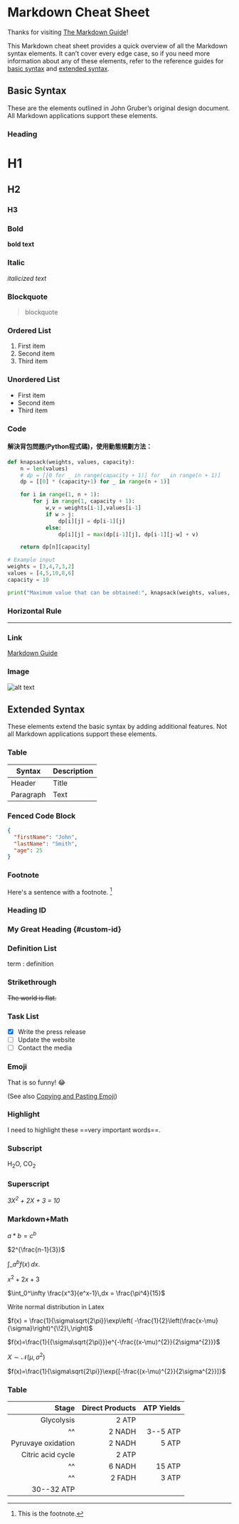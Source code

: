 # Markdown Cheat Sheet

Thanks for visiting [The Markdown Guide](https://www.markdownguide.org)!

This Markdown cheat sheet provides a quick overview of all the Markdown syntax elements. It can’t cover every edge case, so if you need more information about any of these elements, refer to the reference guides for [basic syntax](https://www.markdownguide.org/basic-syntax/) and [extended syntax](https://www.markdownguide.org/extended-syntax/).

## Basic Syntax

These are the elements outlined in John Gruber’s original design document. All Markdown applications support these elements.

### Heading

# H1
## H2
### H3

### Bold

**bold text**

### Italic

*italicized text*

### Blockquote

> blockquote

### Ordered List

1. First item
2. Second item
3. Third item

### Unordered List

- First item
- Second item
- Third item

### Code

#### 解決背包問題(Python程式碼)，使用動態規劃方法：

```Python
def knapsack(weights, values, capacity):
    n = len(values)
    # dp = [[0 for _ in range(capacity + 1)] for _ in range(n + 1)]
    dp = [[0] * (capacity+1) for _ in range(n + 1)]

    for i in range(1, n + 1):
        for j in range(1, capacity + 1):
            w,v = weights[i-1],values[i-1]
            if w > j:
                dp[i][j] = dp[i-1][j]
            else:
                dp[i][j] = max(dp[i-1][j], dp[i-1][j-w] + v)

    return dp[n][capacity]

# Example input
weights = [3,4,7,3,2]
values = [4,5,10,8,6]
capacity = 10

print("Maximum value that can be obtained:", knapsack(weights, values, capacity))
```


### Horizontal Rule

---

### Link

[Markdown Guide](https://www.markdownguide.org)

### Image

![alt text](https://www.markdownguide.org/assets/images/tux.png)

## Extended Syntax

These elements extend the basic syntax by adding additional features. Not all Markdown applications support these elements.

### Table

| Syntax | Description |
| ----------- | ----------- |
| Header | Title |
| Paragraph | Text |

### Fenced Code Block

```JSON
{
  "firstName": "John",
  "lastName": "Smith",
  "age": 25
}
```

### Footnote

Here's a sentence with a footnote. [^1]

[^1]: This is the footnote.

### Heading ID

### My Great Heading {#custom-id}

### Definition List

term
: definition

### Strikethrough

~~The world is flat.~~

### Task List

- [x] Write the press release
- [ ] Update the website
- [ ] Contact the media

### Emoji

That is so funny! :joy:

(See also [Copying and Pasting Emoji](https://www.markdownguide.org/extended-syntax/#copying-and-pasting-emoji))

### Highlight

I need to highlight these ==very important words==.

### Subscript

H<sub>2</sub>O, CO<sub>2</sub>

### Superscript

*3X<sup>2</sup> + 2X + 3 = 10*

### Markdown+Math
$a * b = c ^ b$

$2^{\frac{n-1}{3}}$

$\int\_a^b f(x)\,dx.$

$x^2+2x+3$ 

$\int_0^\infty \frac{x^3}{e^x-1}\,dx = \frac{\pi^4}{15}$

Write normal distribution in Latex

$f(x) = \frac{1}{\sigma\sqrt{2\pi}}\exp\left( -\frac{1}{2}\left(\frac{x-\mu}{\sigma}\right)^{\!2}\,\right)$

$f(x)=\frac{1}{{\sigma\sqrt{2\pi}}}e^{-\frac{(x-\mu)^{2}}{2\sigma^{2}}}$

$X \sim \mathcal{N}(\mu,\sigma^2)$

$f(x)=\frac{1}{\sigma\sqrt{2\pi}}\exp{[-\frac{(x-\mu)^{2}}{2\sigma^{2}}]}$


### Table

|              Stage | Direct Products | ATP Yields |
| -----------------: | --------------: | ---------: |
|         Glycolysis |          2 ATP              ||
| ^^                 |          2 NADH |   3--5 ATP |
| Pyruvaye oxidation |          2 NADH |      5 ATP |
|  Citric acid cycle |          2 ATP              ||
| ^^                 |          6 NADH |     15 ATP |
| ^^                 |          2 FADH |      3 ATP |
|                               30--32 ATP        |||

